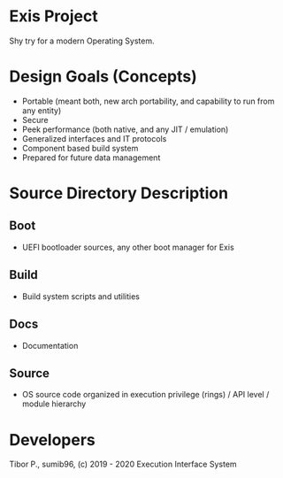 # Exis Project
Shy try for a modern Operating System.

# Design Goals (Concepts)
- Portable (meant both, new arch portability, and capability to run from any entity)
- Secure
- Peek performance (both native, and any JIT / emulation)
- Generalized interfaces and IT protocols
- Component based build system
- Prepared for future data management

# Source Directory Description
## Boot
- UEFI bootloader sources, any other boot manager for Exis
## Build
- Build system scripts and utilities
## Docs
- Documentation
## Source
- OS source code organized in execution privilege (rings) / API level / module hierarchy

# Developers
Tibor P., sumib96, (c) 2019 - 2020
Execution Interface System
